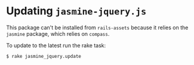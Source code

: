 # Updating `jasmine-jquery.js`

This package can't be installed from `rails-assets` because it relies on the `jasmine` package, which relies on
`compass`.

To update to the latest run the rake task:

```shell
$ rake jasmine_jquery.update
```
